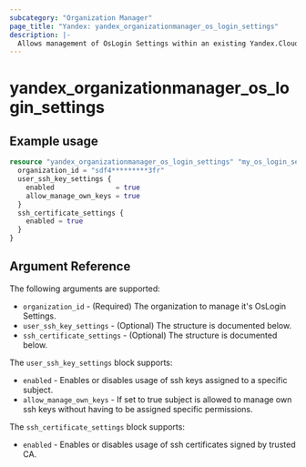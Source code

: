 ```yaml
---
subcategory: "Organization Manager"
page_title: "Yandex: yandex_organizationmanager_os_login_settings"
description: |-
  Allows management of OsLogin Settings within an existing Yandex.Cloud Organization.
---
```



# yandex_organizationmanager_os_login_settings




## Example usage

```terraform
resource "yandex_organizationmanager_os_login_settings" "my_os_login_settings" {
  organization_id = "sdf4*********3fr"
  user_ssh_key_settings {
    enabled               = true
    allow_manage_own_keys = true
  }
  ssh_certificate_settings {
    enabled = true
  }
}
```

## Argument Reference

The following arguments are supported:

* `organization_id` - (Required) The organization to manage it's OsLogin Settings.
* `user_ssh_key_settings` - (Optional) The structure is documented below.
* `ssh_certificate_settings` - (Optional) The structure is documented below.

The `user_ssh_key_settings` block supports:
* `enabled` - Enables or disables usage of ssh keys assigned to a specific subject.
* `allow_manage_own_keys` - If set to true subject is allowed to manage own ssh keys without having to be assigned specific permissions.

The `ssh_certificate_settings` block supports:
* `enabled` - Enables or disables usage of ssh certificates signed by trusted CA.
